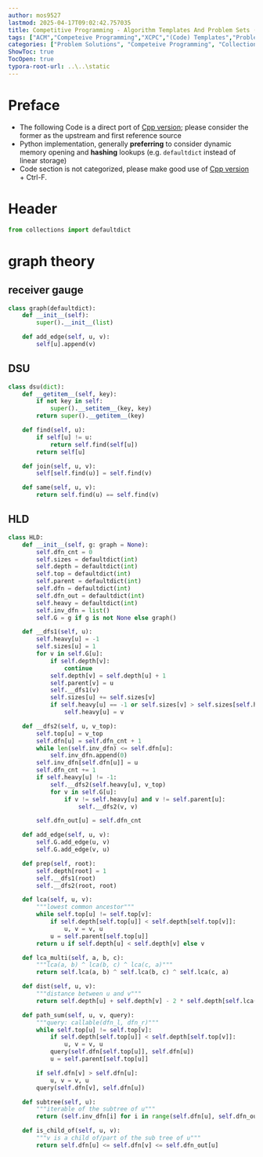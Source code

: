 ```yaml
---
author: mos9527
lastmod: 2025-04-17T09:02:42.757035
title: Competitive Programming - Algorithm Templates And Problem Sets (Python)
tags: ["ACM","Competeive Programming","XCPC","(Code) Templates","Problem Solutions","Codeforces","Python"]
categories: ["Problem Solutions", "Competeive Programming", "Collection/compilation"]
ShowToc: true
TocOpen: true
typora-root-url: ..\..\static
---
```


# Preface

- The following Code is a direct port of [Cpp version](https://mos9527.github.io/posts/%E7%AE%97%E6%B3%95%E7%AB%9E%E8%B5%9B/cp-templates/); please consider the former as the upstream and first reference source
- Python implementation, generally **preferring** to consider dynamic memory opening and **hashing** lookups (e.g. `defaultdict` instead of linear storage)
- Code section is not categorized, please make good use of [Cpp version](https://mos9527.github.io/posts/%E7%AE%97%E6%B3%95%E7%AB%9E%E8%B5%9B/cp-templates/) + Ctrl-F.

# Header

```python
from collections import defaultdict
```

# graph theory

## receiver gauge

```python
class graph(defaultdict):
    def __init__(self):
        super().__init__(list)

    def add_edge(self, u, v):
        self[u].append(v)
```

## DSU

```python
class dsu(dict):
    def __getitem__(self, key):
        if not key in self:
            super().__setitem__(key, key)
        return super().__getitem__(key)

    def find(self, u):
        if self[u] != u:
            return self.find(self[u])
        return self[u]

    def join(self, u, v):
        self[self.find(u)] = self.find(v)

    def same(self, u, v):
        return self.find(u) == self.find(v)

```

## HLD

```python
class HLD:
    def __init__(self, g: graph = None):
        self.dfn_cnt = 0
        self.sizes = defaultdict(int)
        self.depth = defaultdict(int)
        self.top = defaultdict(int)
        self.parent = defaultdict(int)
        self.dfn = defaultdict(int)
        self.dfn_out = defaultdict(int)
        self.heavy = defaultdict(int)
        self.inv_dfn = list()
        self.G = g if g is not None else graph()

    def __dfs1(self, u):
        self.heavy[u] = -1
        self.sizes[u] = 1
        for v in self.G[u]:
            if self.depth[v]:
                continue
            self.depth[v] = self.depth[u] + 1
            self.parent[v] = u
            self.__dfs1(v)
            self.sizes[u] += self.sizes[v]
            if self.heavy[u] == -1 or self.sizes[v] > self.sizes[self.heavy[u]]:
                self.heavy[u] = v

    def __dfs2(self, u, v_top):
        self.top[u] = v_top
        self.dfn[u] = self.dfn_cnt + 1
        while len(self.inv_dfn) <= self.dfn[u]:
            self.inv_dfn.append(0)
        self.inv_dfn[self.dfn[u]] = u
        self.dfn_cnt += 1
        if self.heavy[u] != -1:
            self.__dfs2(self.heavy[u], v_top)
            for v in self.G[u]:
                if v != self.heavy[u] and v != self.parent[u]:
                    self.__dfs2(v, v)

        self.dfn_out[u] = self.dfn_cnt

    def add_edge(self, u, v):
        self.G.add_edge(u, v)
        self.G.add_edge(v, u)

    def prep(self, root):
        self.depth[root] = 1
        self.__dfs1(root)
        self.__dfs2(root, root)

    def lca(self, u, v):
        """lowest common ancestor"""
        while self.top[u] != self.top[v]:
            if self.depth[self.top[u]] < self.depth[self.top[v]]:
                u, v = v, u
            u = self.parent[self.top[u]]
        return u if self.depth[u] < self.depth[v] else v

    def lca_multi(self, a, b, c):
        """lca(a, b) ^ lca(b, c) ^ lca(c, a)"""
        return self.lca(a, b) ^ self.lca(b, c) ^ self.lca(c, a)

    def dist(self, u, v):
        """distance between u and v"""
        return self.depth[u] + self.depth[v] - 2 * self.depth[self.lca(u, v)] + 1

    def path_sum(self, u, v, query):
        """query: callable(dfn_l, dfn_r)"""
        while self.top[u] != self.top[v]:
            if self.depth[self.top[u]] < self.depth[self.top[v]]:
                u, v = v, u
            query(self.dfn[self.top[u]], self.dfn[u])
            u = self.parent[self.top[u]]

        if self.dfn[v] > self.dfn[u]:
            u, v = v, u
        query(self.dfn[v], self.dfn[u])

    def subtree(self, u):
        """iterable of the subtree of u"""
        return (self.inv_dfn[i] for i in range(self.dfn[u], self.dfn_out[u] + 1))

    def is_child_of(self, u, v):
        """v is a child of/part of the sub tree of u"""
        return self.dfn[u] <= self.dfn[v] <= self.dfn_out[u]

```


